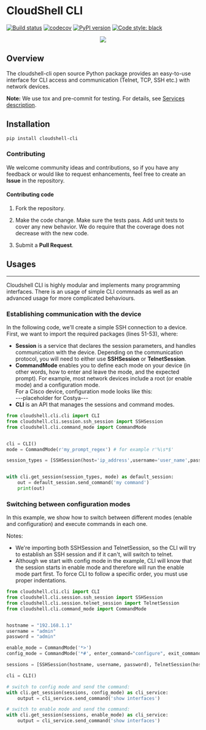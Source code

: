 # CloudShell CLI
[![Build status](https://travis-ci.org/QualiSystems/cloudshell-cli.svg?branch=dev)](https://travis-ci.org/QualiSystems/cloudshell-cli)
[![codecov](https://codecov.io/gh/QualiSystems/cloudshell-cli/branch/dev/graph/badge.svg)](https://codecov.io/gh/QualiSystems/cloudshell-cli)
[![PyPI version](https://badge.fury.io/py/cloudshell-cli.svg)](https://badge.fury.io/py/cloudshell-cli)
[![Code style: black](https://img.shields.io/badge/code%20style-black-000000.svg)](https://github.com/python/black)

<p align="center">
<img src="https://github.com/QualiSystems/devguide_source/raw/master/logo.png"></img>
</p>

## Overview
The cloudshell-cli open source Python package provides an easy-to-use interface for CLI access and communication (Telnet, TCP, SSH etc.) with network devices.

**Note:** We use tox and pre-commit for testing. For details, see [Services description](https://github.com/QualiSystems/cloudshell-package-repo-template#description-of-services).

## Installation
```bash
pip install cloudshell-cli
```

### Contributing 

We welcome community ideas and contributions, so if you have any feedback or would like to request enhancements, feel free to create an **Issue** in the repository. 

#### Contributing code

1. Fork the repository. 

2. Make the code change. Make sure the tests pass. Add unit tests to cover any new behavior. We do require that the coverage does not decrease with the new code.

3. Submit a **Pull Request**.

## Usages
-------------------------------------------------------------------------------------------------------------------

Cloudshell CLI is highly modular and implements many programming interfaces. There is an usage of simple CLI commnads as well as an advanced usage for more complicated behaviours. 

### Establishing communication with the device

In the following code, we'll create a simple SSH connection to a device. First, we want to import the required packages (lines 51-53), where:
- **Session** is a service that declares the session parameters, and handles communication with the device. Depending on the communication protocol, you will need to either use **SSHSession** or **TelnetSession**.
- **CommandMode** enables you to define each mode on your device (in other words, how to enter and leave the mode, and the expected prompt). For example, most network devices include a root (or enable mode) and a configuration mode.
<br>For a Cisco device, configuration mode looks like this:
<br>---placeholder for Costya---
- **CLI** is an API that manages the sessions and command modes. 

```python
from cloudshell.cli.cli import CLI
from cloudshell.cli.session.ssh_session import SSHSession
from cloudshell.cli.command_mode import CommandMode


cli = CLI()
mode = CommandMode(r'my_prompt_regex') # for example r'%\s*$'

session_types = [SSHSession(host='ip_address',username='user_name',password='password')]


with cli.get_session(session_types, mode) as default_session:
    out = default_session.send_command('my command')
    print(out)

```

### Switching between configuration modes
In this example, we show how to switch between different modes (enable and configuration) and execute commands in each one.

Notes: 
- We're importing both SSHSession and TelnetSession, so the CLI will try to establish an SSH session and if it can't, will switch to telnet.
- Although we start with config mode in the example, CLI will know that the session starts in enable mode and therefore will run the enable mode part first. To force CLI to follow a specific order, you must use proper indentations.

```python
from cloudshell.cli.cli import CLI
from cloudshell.cli.session.ssh_session import SSHSession
from cloudshell.cli.session.telnet_session import TelnetSession
from cloudshell.cli.command_mode import CommandMode


hostname = "192.168.1.1"
username = "admin"
password = "admin"

enable_mode = CommandMode('*>')
config_mode = CommandMode('*#', enter_command="configure", exit_command="exit", parent_mode=enable_mode)

sessions = [SSHSession(hostname, username, password), TelnetSession(hostname, username, password)]

cli = CLI()

# switch to config mode and send the command:
with cli.get_session(sessions, config_mode) as cli_service:
    output = cli_service.send_command('show interfaces')

# switch to enable mode and send the command:
with cli.get_session(sessions, enable_mode) as cli_service:
    output = cli_service.send_command('show interfaces')

```

